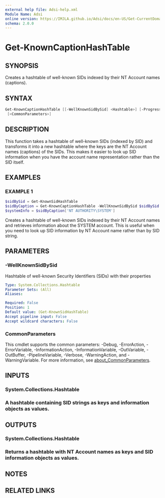 ```yaml
---
external help file: Adsi-help.xml
Module Name: Adsi
online version: https://IMJLA.github.io/Adsi/docs/en-US/Get-CurrentDomain
schema: 2.0.0
---
```


# Get-KnownCaptionHashTable

## SYNOPSIS
Creates a hashtable of well-known SIDs indexed by their NT Account names (captions).

## SYNTAX

```powershell
Get-KnownCaptionHashTable [[-WellKnownSidBySid] <Hashtable>] [-ProgressAction <ActionPreference>]
 [<CommonParameters>]
```

## DESCRIPTION
This function takes a hashtable of well-known SIDs (indexed by SID) and
transforms it into a new hashtable where the keys are the NT Account names
(captions) of the SIDs.
This makes it easier to look up SID information when
you have the account name representation rather than the SID itself.

## EXAMPLES

### EXAMPLE 1
```powershell
$sidBySid = Get-KnownSidHashTable
$sidByCaption = Get-KnownCaptionHashTable -WellKnownSidBySid $sidBySid
$systemInfo = $sidByCaption['NT AUTHORITY\SYSTEM']
```

Creates a hashtable of well-known SIDs indexed by their NT Account names and retrieves
information about the SYSTEM account.
This is useful when you need to look up SID
information by NT Account name rather than by SID string.

## PARAMETERS

### -WellKnownSidBySid
Hashtable of well-known Security Identifiers (SIDs) with their properties

```yaml
Type: System.Collections.Hashtable
Parameter Sets: (All)
Aliases:

Required: False
Position: 1
Default value: (Get-KnownSidHashTable)
Accept pipeline input: False
Accept wildcard characters: False
```

### CommonParameters
This cmdlet supports the common parameters: -Debug, -ErrorAction, -ErrorVariable, -InformationAction, -InformationVariable, -OutVariable, -OutBuffer, -PipelineVariable, -Verbose, -WarningAction, and -WarningVariable. For more information, see [about_CommonParameters](http://go.microsoft.com/fwlink/?LinkID=113216).

## INPUTS

### System.Collections.Hashtable
### A hashtable containing SID strings as keys and information objects as values.
## OUTPUTS

### System.Collections.Hashtable
### Returns a hashtable with NT Account names as keys and SID information objects as values.
## NOTES

## RELATED LINKS

